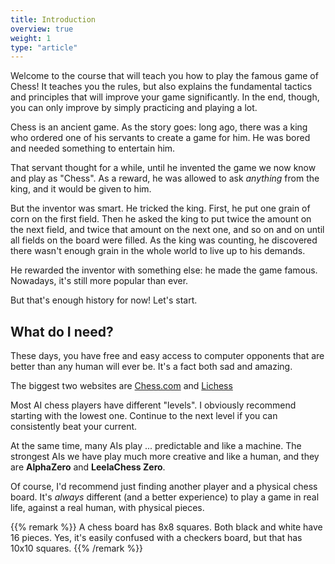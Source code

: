 ```yaml
---
title: Introduction
overview: true
weight: 1
type: "article"
---
```


Welcome to the course that will teach you how to play the famous game of Chess! It teaches you the rules, but also explains the fundamental tactics and principles that will improve your game significantly. In the end, though, you can only improve by simply practicing and playing a lot.

Chess is an ancient game. As the story goes: long ago, there was a king who ordered one of his servants to create a game for him. He was bored and needed something to entertain him.

That servant thought for a while, until he invented the game we now know and play as "Chess". As a reward, he was allowed to ask *anything* from the king, and it would be given to him. 

But the inventor was smart. He tricked the king. First, he put one grain of corn on the first field. Then he asked the king to put twice the amount on the next field, and twice that amount on the next one, and so on and on until all fields on the board were filled. As the king was counting, he discovered there wasn't enough grain in the whole world to live up to his demands. 

He rewarded the inventor with something else: he made the game famous. Nowadays, it's still more popular than ever.

But that's enough history for now! Let's start.

## What do I need?

These days, you have free and easy access to computer opponents that are better than any human will ever be. It's a fact both sad and amazing.

The biggest two websites are [Chess.com](https://chess.com) and [Lichess](https://lichess.org)

Most AI chess players have different "levels". I obviously recommend starting with the lowest one. Continue to the next level if you can consistently beat your current.

At the same time, many AIs play ... predictable and like a machine. The strongest AIs we have play much more creative and like a human, and they are **AlphaZero** and **LeelaChess Zero**.

Of course, I'd recommend just finding another player and a physical chess board. It's _always_ different (and a better experience) to play a game in real life, against a real human, with physical pieces.

{{% remark %}}
A chess board has 8x8 squares. Both black and white have 16 pieces. Yes, it's easily confused with a checkers board, but that has 10x10 squares.
{{% /remark %}}